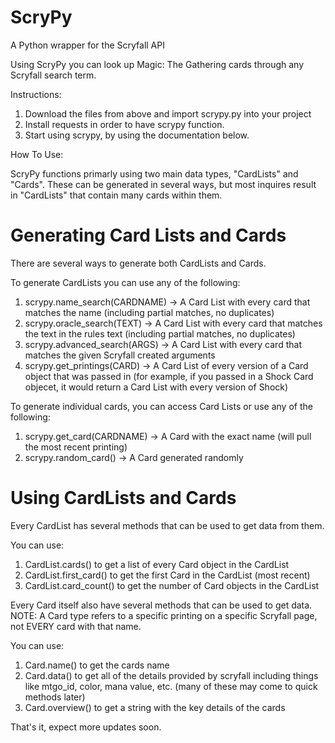 # ScryPy
A Python wrapper for the Scryfall API

Using ScryPy you can look up Magic: The Gathering cards through any Scryfall search term.

Instructions:

1. Download the files from above and import scrypy.py into your project
2. Install requests in order to have scrypy function.
3. Start using scrypy, by using the documentation below.

How To Use:

ScryPy functions primarly using two main data types, "CardLists" and "Cards". These can be generated in several ways, but most inquires result in "CardLists" that contain many cards within them.

# Generating Card Lists and Cards

There are several ways to generate both CardLists and Cards.

To generate CardLists you can use any of the following:
1. scrypy.name_search(CARDNAME) -> A Card List with every card that matches the name (including partial matches, no duplicates)
2. scrypy.oracle_search(TEXT) -> A Card List with every card that matches the text in the rules text (including partial matches, no duplicates)
3. scrypy.advanced_search(ARGS) -> A Card List with every card that matches the given Scryfall created arguments
4. scrypy.get_printings(CARD) -> A Card List of every version of a Card object that was passed in (for example, if you passed in a Shock Card objecet, it would return a Card List with every version of Shock)

To generate individual cards, you can access Card Lists or use any of the following:
1. scrypy.get_card(CARDNAME) -> A Card with the exact name (will pull the most recent printing)
2. scrypy.random_card() -> A Card generated randomly

# Using CardLists and Cards

Every CardList has several methods that can be used to get data from them.

You can use:
1. CardList.cards() to get a list of every Card object in the CardList
2. CardList.first_card() to get the first Card in the CardList (most recent)
3. CardList.card_count() to get the number of Card objects in the CardList


Every Card itself also have several methods that can be used to get data. NOTE: A Card type refers to a specific printing on a specific Scryfall page, not EVERY card with that name.

You can use:
1. Card.name() to get the cards name
2. Card.data() to get all of the details provided by scryfall including things like mtgo_id, color, mana value, etc. (many of these may come to quick methods later)
3. Card.overview() to get a string with the key details of the cards

That's it, expect more updates soon.
